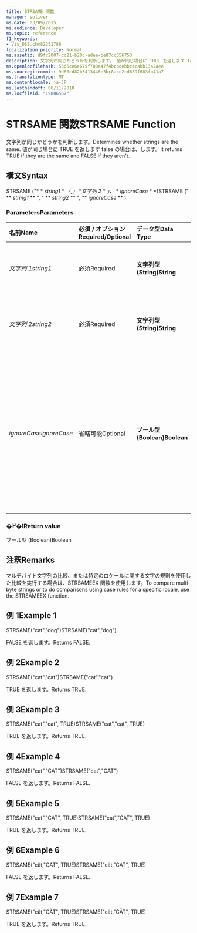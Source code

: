 ```yaml
---
title: STRSAME 関数
manager: soliver
ms.date: 03/09/2015
ms.audience: Developer
ms.topic: reference
f1_keywords:
- Vis_DSS.chm82251786
localization_priority: Normal
ms.assetid: d9fc2007-cc21-b20c-adee-be87cc356753
description: 文字列が同じかどうかを判断します。 値が同じ場合に TRUE を返します false の場合は、します。
ms.openlocfilehash: 5365ce6e679f708a47f4bcbdebbc4cabb13a2aee
ms.sourcegitcommit: 9d60cd82b5413446e5bc8ace2cd689f683fb41a7
ms.translationtype: MT
ms.contentlocale: ja-JP
ms.lasthandoff: 06/11/2018
ms.locfileid: "19806567"
---
```

# <a name="strsame-function"></a><span data-ttu-id="f59ab-104">STRSAME 関数</span><span class="sxs-lookup"><span data-stu-id="f59ab-104">STRSAME Function</span></span>

<span data-ttu-id="f59ab-105">文字列が同じかどうかを判断します。</span><span class="sxs-lookup"><span data-stu-id="f59ab-105">Determines whether strings are the same.</span></span> <span data-ttu-id="f59ab-106">値が同じ場合に TRUE を返します false の場合は、します。</span><span class="sxs-lookup"><span data-stu-id="f59ab-106">It returns TRUE if they are the same and FALSE if they aren't.</span></span> 
  
## <a name="syntax"></a><span data-ttu-id="f59ab-107">構文</span><span class="sxs-lookup"><span data-stu-id="f59ab-107">Syntax</span></span>

<span data-ttu-id="f59ab-108">STRSAME ("* * *string1* * *「,」* **文字列 2* * *」、* * *ignoreCase* * *)</span><span class="sxs-lookup"><span data-stu-id="f59ab-108">STRSAME (" ** *string1* ** ", " ** *string2* ** ", ** *ignoreCase* ** )</span></span> 
  
### <a name="parameters"></a><span data-ttu-id="f59ab-109">Parameters</span><span class="sxs-lookup"><span data-stu-id="f59ab-109">Parameters</span></span>

|<span data-ttu-id="f59ab-110">**名前**</span><span class="sxs-lookup"><span data-stu-id="f59ab-110">**Name**</span></span>|<span data-ttu-id="f59ab-111">**必須 / オプション**</span><span class="sxs-lookup"><span data-stu-id="f59ab-111">**Required/Optional**</span></span>|<span data-ttu-id="f59ab-112">**データ型**</span><span class="sxs-lookup"><span data-stu-id="f59ab-112">**Data Type**</span></span>|<span data-ttu-id="f59ab-113">**説明**</span><span class="sxs-lookup"><span data-stu-id="f59ab-113">**Description**</span></span>|
|:-----|:-----|:-----|:-----|
| <span data-ttu-id="f59ab-114">_文字列 1_</span><span class="sxs-lookup"><span data-stu-id="f59ab-114">_string1_</span></span> <br/> |<span data-ttu-id="f59ab-115">必須</span><span class="sxs-lookup"><span data-stu-id="f59ab-115">Required</span></span>  <br/> |<span data-ttu-id="f59ab-116">**文字列型 (String)**</span><span class="sxs-lookup"><span data-stu-id="f59ab-116">**String**</span></span> <br/> |<span data-ttu-id="f59ab-117">比較する最初の文字列を指定します。</span><span class="sxs-lookup"><span data-stu-id="f59ab-117">The first string to compare.</span></span>  <br/> |
| <span data-ttu-id="f59ab-118">_文字列 2_</span><span class="sxs-lookup"><span data-stu-id="f59ab-118">_string2_</span></span> <br/> |<span data-ttu-id="f59ab-119">必須</span><span class="sxs-lookup"><span data-stu-id="f59ab-119">Required</span></span>  <br/> |<span data-ttu-id="f59ab-120">**文字列型 (String)**</span><span class="sxs-lookup"><span data-stu-id="f59ab-120">**String**</span></span> <br/> |<span data-ttu-id="f59ab-121">比較する 2 番目の文字列を指定します。</span><span class="sxs-lookup"><span data-stu-id="f59ab-121">The second string to compare.</span></span>  <br/> |
| <span data-ttu-id="f59ab-122">_ignoreCase_</span><span class="sxs-lookup"><span data-stu-id="f59ab-122">_ignoreCase_</span></span> <br/> |<span data-ttu-id="f59ab-123">省略可能</span><span class="sxs-lookup"><span data-stu-id="f59ab-123">Optional</span></span>  <br/> |<span data-ttu-id="f59ab-124">**ブール型 (Boolean)**</span><span class="sxs-lookup"><span data-stu-id="f59ab-124">**Boolean**</span></span> <br/> |<span data-ttu-id="f59ab-p103">大文字/小文字を区別しない場合は TRUE を、大文字/小文字を区別する場合は FALSE を指定します。既定値は FALSE です。</span><span class="sxs-lookup"><span data-stu-id="f59ab-p103">TRUE to ignore the case and FALSE to compare the case. The default is FALSE.</span></span>  <br/> |
   
### <a name="return-value"></a><span data-ttu-id="f59ab-127">�߂�l</span><span class="sxs-lookup"><span data-stu-id="f59ab-127">Return value</span></span>

<span data-ttu-id="f59ab-128">ブール型 (Boolean)</span><span class="sxs-lookup"><span data-stu-id="f59ab-128">Boolean</span></span>
  
## <a name="remarks"></a><span data-ttu-id="f59ab-129">注釈</span><span class="sxs-lookup"><span data-stu-id="f59ab-129">Remarks</span></span>

<span data-ttu-id="f59ab-130">マルチバイト文字列の比較、または特定のロケールに関する文字の規則を使用した比較を実行する場合は、STRSAMEEX 関数を使用します。</span><span class="sxs-lookup"><span data-stu-id="f59ab-130">To compare multi-byte strings or to do comparisons using case rules for a specific locale, use the STRSAMEEX function.</span></span>
  
## <a name="example-1"></a><span data-ttu-id="f59ab-131">例 1</span><span class="sxs-lookup"><span data-stu-id="f59ab-131">Example 1</span></span>

<span data-ttu-id="f59ab-132">STRSAME("cat","dog")</span><span class="sxs-lookup"><span data-stu-id="f59ab-132">STRSAME("cat","dog")</span></span>
  
<span data-ttu-id="f59ab-133">FALSE を返します。</span><span class="sxs-lookup"><span data-stu-id="f59ab-133">Returns FALSE.</span></span>
  
## <a name="example-2"></a><span data-ttu-id="f59ab-134">例 2</span><span class="sxs-lookup"><span data-stu-id="f59ab-134">Example 2</span></span>

<span data-ttu-id="f59ab-135">STRSAME("cat","cat")</span><span class="sxs-lookup"><span data-stu-id="f59ab-135">STRSAME("cat","cat")</span></span>
  
<span data-ttu-id="f59ab-136">TRUE を返します。</span><span class="sxs-lookup"><span data-stu-id="f59ab-136">Returns TRUE.</span></span>
  
## <a name="example-3"></a><span data-ttu-id="f59ab-137">例 3</span><span class="sxs-lookup"><span data-stu-id="f59ab-137">Example 3</span></span>

<span data-ttu-id="f59ab-138">STRSAME("cat","cat", TRUE)</span><span class="sxs-lookup"><span data-stu-id="f59ab-138">STRSAME("cat","cat", TRUE)</span></span>
  
<span data-ttu-id="f59ab-139">TRUE を返します。</span><span class="sxs-lookup"><span data-stu-id="f59ab-139">Returns TRUE.</span></span>
  
## <a name="example-4"></a><span data-ttu-id="f59ab-140">例 4</span><span class="sxs-lookup"><span data-stu-id="f59ab-140">Example 4</span></span>

<span data-ttu-id="f59ab-141">STRSAME("cat","CAT")</span><span class="sxs-lookup"><span data-stu-id="f59ab-141">STRSAME("cat","CAT")</span></span>
  
<span data-ttu-id="f59ab-142">FALSE を返します。</span><span class="sxs-lookup"><span data-stu-id="f59ab-142">Returns FALSE.</span></span>
  
## <a name="example-5"></a><span data-ttu-id="f59ab-143">例 5</span><span class="sxs-lookup"><span data-stu-id="f59ab-143">Example 5</span></span>

<span data-ttu-id="f59ab-144">STRSAME("cat","CAT", TRUE)</span><span class="sxs-lookup"><span data-stu-id="f59ab-144">STRSAME("cat","CAT", TRUE)</span></span>
  
<span data-ttu-id="f59ab-145">TRUE を返します。</span><span class="sxs-lookup"><span data-stu-id="f59ab-145">Returns TRUE.</span></span>
  
## <a name="example-6"></a><span data-ttu-id="f59ab-146">例 6</span><span class="sxs-lookup"><span data-stu-id="f59ab-146">Example 6</span></span>

<span data-ttu-id="f59ab-147">STRSAME("cät,"CAT", TRUE)</span><span class="sxs-lookup"><span data-stu-id="f59ab-147">STRSAME("cät,"CAT", TRUE)</span></span>
  
<span data-ttu-id="f59ab-148">FALSE を返します。</span><span class="sxs-lookup"><span data-stu-id="f59ab-148">Returns FALSE.</span></span>
  
## <a name="example-7"></a><span data-ttu-id="f59ab-149">例 7</span><span class="sxs-lookup"><span data-stu-id="f59ab-149">Example 7</span></span>

<span data-ttu-id="f59ab-150">STRSAME("cät,"CÄT", TRUE)</span><span class="sxs-lookup"><span data-stu-id="f59ab-150">STRSAME("cät,"CÄT", TRUE)</span></span>
  
<span data-ttu-id="f59ab-151">TRUE を返します。</span><span class="sxs-lookup"><span data-stu-id="f59ab-151">Returns TRUE.</span></span>
  

